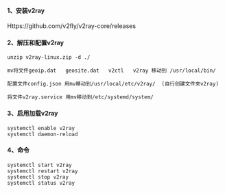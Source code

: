 #### 1、安装v2ray

Https://github.com/v2fly/v2ray-core/releases

#### 2、解压和配置v2ray

```
unzip v2ray-linux.zip -d ./

mv将文件geoip.dat   geosite.dat   v2ctl   v2ray 移动到 /usr/local/bin/

配置文件config.json 用mv移动到/usr/local/etc/v2ray/  (自行创建文件夹v2ray)

将文件v2ray.service 用mv移动到/etc/systemd/system/
```

#### 3、启用加载v2ray

```
systemctl enable v2ray
systemctl daemon-reload
```

#### 4、命令

```
systemctl start v2ray
systemctl restart v2ray
systemctl stop v2ray
systemctl status v2ray
```

